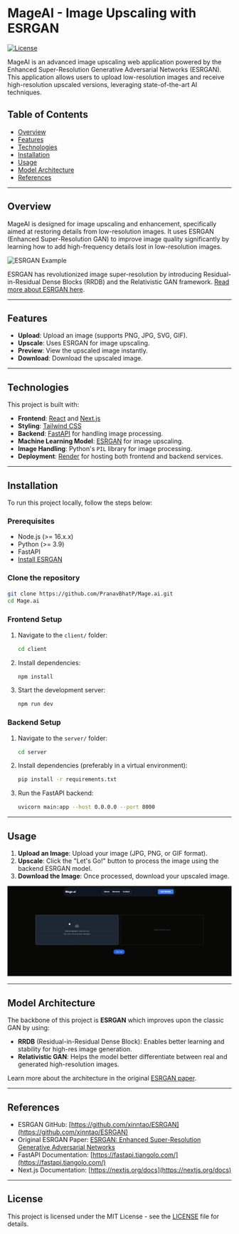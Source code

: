 # MageAI - Image Upscaling with ESRGAN

[![License](https://img.shields.io/badge/license-MIT-blue.svg)](LICENSE)

MageAI is an advanced image upscaling web application powered by the Enhanced Super-Resolution Generative Adversarial Networks (ESRGAN). This application allows users to upload low-resolution images and receive high-resolution upscaled versions, leveraging state-of-the-art AI techniques.

## Table of Contents
- [Overview](#overview)
- [Features](#features)
- [Technologies](#technologies)
- [Installation](#installation)
- [Usage](#usage)
- [Model Architecture](#model-architecture)
- [References](#references)

---

## Overview

MageAI is designed for image upscaling and enhancement, specifically aimed at restoring details from low-resolution images. It uses ESRGAN (Enhanced Super-Resolution GAN) to improve image quality significantly by learning how to add high-frequency details lost in low-resolution images.

![ESRGAN Example](https://github.com/PranavBhatP/Mage.ai/assets/esrgan_example.png)

ESRGAN has revolutionized image super-resolution by introducing Residual-in-Residual Dense Blocks (RRDB) and the Relativistic GAN framework. [Read more about ESRGAN here](https://arxiv.org/abs/1809.00219).

---

## Features

- **Upload**: Upload an image (supports PNG, JPG, SVG, GIF).
- **Upscale**: Uses ESRGAN for image upscaling.
- **Preview**: View the upscaled image instantly.
- **Download**: Download the upscaled image.

---

## Technologies

This project is built with:

- **Frontend**: [React](https://reactjs.org/) and [Next.js](https://nextjs.org/)
- **Styling**: [Tailwind CSS](https://tailwindcss.com/)
- **Backend**: [FastAPI](https://fastapi.tiangolo.com/) for handling image processing.
- **Machine Learning Model**: [ESRGAN](https://github.com/xinntao/ESRGAN) for image upscaling.
- **Image Handling**: Python's `PIL` library for image processing.
- **Deployment**: [Render](https://render.com/) for hosting both frontend and backend services.

---

## Installation

To run this project locally, follow the steps below:

### Prerequisites
- Node.js (>= 16.x.x)
- Python (>= 3.9)
- FastAPI
- [Install ESRGAN](https://github.com/xinntao/ESRGAN#installation)

### Clone the repository
```bash
git clone https://github.com/PranavBhatP/Mage.ai.git
cd Mage.ai
```

### Frontend Setup
1. Navigate to the `client/` folder:
    ```bash
    cd client
    ```

2. Install dependencies:
    ```bash
    npm install
    ```

3. Start the development server:
    ```bash
    npm run dev
    ```

### Backend Setup
1. Navigate to the `server/` folder:
    ```bash
    cd server
    ```

2. Install dependencies (preferably in a virtual environment):
    ```bash
    pip install -r requirements.txt
    ```

3. Run the FastAPI backend:
    ```bash
    uvicorn main:app --host 0.0.0.0 --port 8000
    ```

---

## Usage

1. **Upload an Image**: Upload your image (JPG, PNG, or GIF format).
2. **Upscale**: Click the "Let's Go!" button to process the image using the backend ESRGAN model.
3. **Download the Image**: Once processed, download your upscaled image.

![walkthorough of the website](mageai-walkthrough.gif)


---

## Model Architecture

The backbone of this project is **ESRGAN** which improves upon the classic GAN by using:

- **RRDB** (Residual-in-Residual Dense Block): Enables better learning and stability for high-res image generation.
- **Relativistic GAN**: Helps the model better differentiate between real and generated high-resolution images.
  
Learn more about the architecture in the original [ESRGAN paper](https://arxiv.org/abs/1809.00219).

---

## References

- ESRGAN GitHub: [https://github.com/xinntao/ESRGAN](https://github.com/xinntao/ESRGAN)
- Original ESRGAN Paper: [ESRGAN: Enhanced Super-Resolution Generative Adversarial Networks](https://arxiv.org/abs/1809.00219)
- FastAPI Documentation: [https://fastapi.tiangolo.com/](https://fastapi.tiangolo.com/)
- Next.js Documentation: [https://nextjs.org/docs](https://nextjs.org/docs)

---

## License

This project is licensed under the MIT License - see the [LICENSE](LICENSE) file for details.
```
